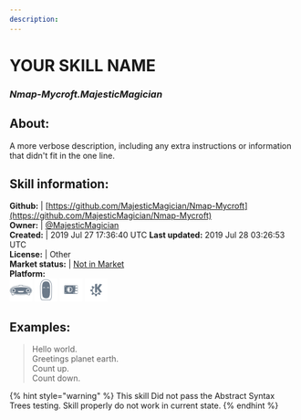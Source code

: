 ```yaml
--- 
description: 
---
```


# YOUR SKILL NAME  
### _Nmap-Mycroft.MajesticMagician_  
## About:  
A more verbose description, including any extra instructions or
information that didn't fit in the one line.

## Skill information:  
**Github:** | [https://github.com/MajesticMagician/Nmap-Mycroft](https://github.com/MajesticMagician/Nmap-Mycroft)  
**Owner:** | [@MajesticMagician](https://github.com/MajesticMagician)  
**Created:** | 2019 Jul 27 17:36:40 UTC  **Last updated:** 2019 Jul 28 03:26:53 UTC  
**License:** | Other  
**Market status:** | [Not in Market](https://market.mycroft.ai/skill/)  
**Platform:**  
 ![](../.gitbook/assets/mark-1-icon.png)  ![](../.gitbook/assets/mark-2-icon.png)  ![](../.gitbook/assets/picroft-icon.png)  ![](../.gitbook/assets/kde.png)   
## Examples:  
> Hello world.  
> Greetings planet earth.  
> Count up.  
> Count down.  
  
{% hint style="warning" %}
This skill Did not pass the Abstract Syntax Trees testing. Skill properly do not work in current state.
{% endhint %}
